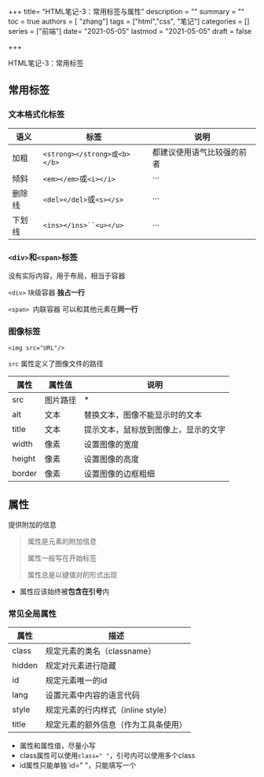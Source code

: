 +++
title= "HTML笔记-3：常用标签与属性"
description = ""
summary = ""
toc = true
authors = [ "zhang"]
tags = ["html","css", "笔记"]
categories = []
series = ["前端"]
date= "2021-05-05"
lastmod = "2021-05-05"
draft = false

+++

HTML笔记-3：常用标签
<!--more-->

## 常用标签

### 文本格式化标签

|语义 |标签 |说明 |
|---|---|---|
| 加粗 | `<strong></strong>或<b></b>` | 都建议使用语气比较强的前者 |
| 倾斜 | `<em></em>`或`<i></i>` | ··· |
| 删除线 | `<del></del>`或`<s></s>` | ··· |
| 下划线 | `<ins></ins>``<u></u>` | ··· |

### `<div>`和`<span>`标签

没有实际内容，用于布局，相当于容器

`<div>` 块级容器 **独占一行**

`<span> `内联容器 可以和其他元素在**同一行**

### 图像标签

`<img src="URL"/>`

`src` 属性定义了图像文件的路径

| 属性   | 属性值   | 说明                                 |
| ------ | -------- | ------------------------------------ |
| src    | 图片路径 | *                                    |
| alt    | 文本     | 替换文本，图像不能显示时的文本       |
| title  | 文本     | 提示文本，鼠标放到图像上，显示的文字 |
| width  | 像素     | 设置图像的宽度                       |
| height | 像素     | 设置图像的高度                       |
| border | 像素     | 设置图像的边框粗细                   |

## 属性

提供附加的信息

> 属性是元素的附加信息
>
> 属性一般写在开始标签
>
> 属性总是以键值对的形式出现

+ 属性应该始终被**包含在引号**内

### 常见全局属性

| 属性   | 描述                                 |
| ------ | ------------------------------------ |
| class  | 规定元素的类名（classname）          |
| hidden | 规定对元素进行隐藏                   |
| id     | 规定元素唯一的id                     |
| lang   | 设置元素中内容的语言代码             |
| style  | 规定元素的行内样式（inline style）   |
| title  | 规定元素的额外信息（作为工具条使用） |

+ 属性和属性值，尽量小写
+ class属性可以使用`class=" "`，引号内可以使用多个class
+ id属性只能单独`id=" "，只能填写一个